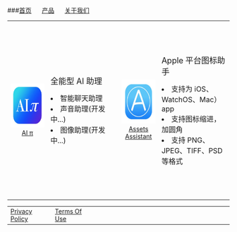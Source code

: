 <style>
table, tr, td {
	border: none!important;
}
</style>


###[首页](http://innovatorzhu.github.io/index.html)&#160;&#160;&#160;&#160;&#160;		[产品](http://innovatorzhu.github.io/products.html) &#160;&#160;&#160;&#160;&#160;[关于我们](http://innovatorzhu.github.io/about.html)

<p />
<table style="margin-left: 1; margin-right: 1; ">
	<tr>
		<td width=18%>
			<center>
			<img src="./Images/product 1.0.jpg" width="100" height="100" />
			</center>
			<a href="https://apps.apple.com/us/app/ai-pi-ai-assistant/id6449411373"><center>AI π</center></a>
		</td>
		<td width=32%>
			<text style="font-size: 18px;">全能型 AI 助理 </text>
			<p />
			<li style="font-size: 16px;">智能聊天助理 </li>
			<li style="font-size: 16px;">声音助理(开发中...) </li>
			<li style="font-size: 16px;">图像助理(开发中...) </li>
		</td>
		<td width=18%>
			<center>
			<img src="./Images/product 1.1.jpg" width="100" height="100" />
			</center>
			<a href="https://apps.apple.com/us/app/assets-assistant-set-icons/id6449544847"><center>Assets Assistant</center></a>
		</td>
		<td width=32% height=400px;>
			<text style="font-size: 18px;">Apple 平台图标助手 </text>
			<p />
			<li style="font-size: 16px;">支持为 iOS、WatchOS、Mac）app</li>
			<li style="font-size: 16px;">支持图标缩进，加圆角 </li>
			<li style="font-size: 16px;">支持 PNG、JPEG、TIFF、PSD等格式 </li>
		</td>
	</tr>
</table>


<table style="margin-left: 1; margin-right: 1; ">
	<tr>
		<td width=20%>
			<a href="http://innovatorzhu.github.io/Privacy Policy.html">Privacy Policy</a>
		</td>
		<td width=20%>
			<a href="http://innovatorzhu.github.io/Terms OF Use.html">Terms Of Use</a>
		</td>
		<td width=80%>
		</td>
	</tr>
</table>
<html>